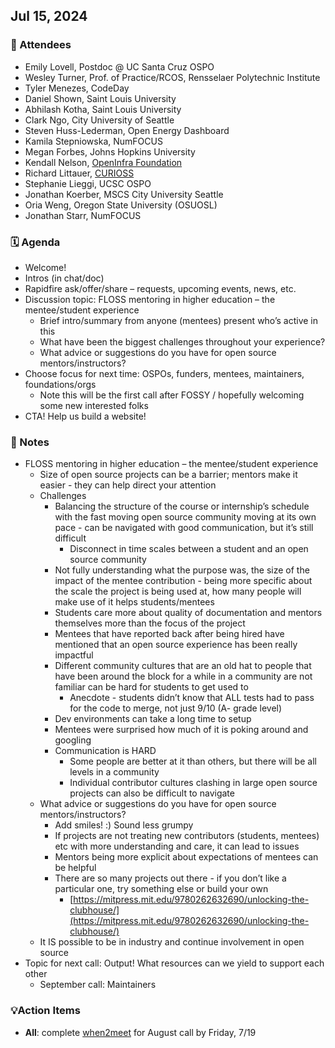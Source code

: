 ## **Jul 15, 2024**

### 🤸 Attendees

- Emily Lovell, Postdoc @ UC Santa Cruz OSPO  
- Wesley Turner, Prof. of Practice/RCOS, Rensselaer Polytechnic Institute  
- Tyler Menezes, CodeDay  
- Daniel Shown, Saint Louis University  
- Abhilash Kotha, Saint Louis University  
- Clark Ngo, City University of Seattle  
- Steven Huss-Lederman, Open Energy Dashboard  
- Kamila Stepniowska, NumFOCUS  
- Megan Forbes, Johns Hopkins University  
- Kendall Nelson, [OpenInfra Foundation](https://openinfra.dev/)  
- Richard Littauer, [CURIOSS](https://curioss.org)  
- Stephanie Lieggi, UCSC OSPO  
- Jonathan Koerber, MSCS City University Seattle   
- Oria Weng, Oregon State University (OSUOSL)  
- Jonathan Starr, NumFOCUS

### 🗓️ Agenda

- Welcome\!  
- Intros (in chat/doc)  
- Rapidfire ask/offer/share – requests, upcoming events, news, etc.  
- Discussion topic: FLOSS mentoring in higher education – the mentee/student experience  
  - Brief intro/summary from anyone (mentees) present who’s active in this  
  - What have been the biggest challenges throughout your experience?  
  - What advice or suggestions do you have for open source mentors/instructors?  
- Choose focus for next time: OSPOs, funders, mentees, maintainers, foundations/orgs  
  - Note this will be the first call after FOSSY / hopefully welcoming some new interested folks  
- CTA\! Help us build a website\!

### 📝 Notes

- FLOSS mentoring in higher education – the mentee/student experience  
  - Size of open source projects can be a barrier; mentors make it easier \- they can help direct your attention  
  - Challenges  
    - Balancing the structure of the course or internship’s schedule with the fast moving open source community moving at its own pace \- can be navigated with good communication, but it’s still difficult  
      - Disconnect in time scales between a student and an open source community  
    - Not fully understanding what the purpose was, the size of the impact of the mentee contribution \- being more specific about the scale the project is being used at, how many people will make use of it helps students/mentees   
    - Students care more about quality of documentation and mentors themselves more than the focus of the project  
    - Mentees that have reported back after being hired have mentioned that an open source experience has been really impactful  
    - Different community cultures that are an old hat to people that have been around the block for a while in a community are not familiar can be hard for students to get used to  
      - Anecdote \- students didn’t know that ALL tests had to pass for the code to merge, not just 9/10 (A- grade level)   
    - Dev environments can take a long time to setup  
    - Mentees were surprised how much of it is poking around and googling  
    - Communication is HARD  
      - Some people are better at it than others, but there will be all levels in a community   
      - Individual contributor cultures clashing in large open source projects can also be difficult to navigate  
  - What advice or suggestions do you have for open source mentors/instructors?  
    - Add smiles\! :) Sound less grumpy  
    - If projects are not treating new contributors (students, mentees) etc with more understanding and care, it can lead to issues   
    - Mentors being more explicit about expectations of mentees can be helpful  
    - There are so many projects out there \- if you don’t like a particular one, try something else or build your own  
      - [https://mitpress.mit.edu/9780262632690/unlocking-the-clubhouse/](https://mitpress.mit.edu/9780262632690/unlocking-the-clubhouse/)  
  - It IS possible to be in industry and continue involvement in open source  
- Topic for next call: Output\! What resources can we yield to support each other  
  - September call: Maintainers

### 💡Action Items

- **All**: complete [when2meet](https://www.when2meet.com/?25606972-fcV8d) for August call by Friday, 7/19

